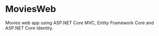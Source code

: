 # MoviesWeb
 Movies web app using  ASP.NET Core MVC, Entity Framework Core and ASP.NET Core Identity.
